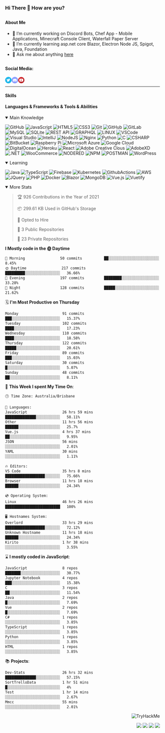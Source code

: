 ### Hi There 👋 How are you?

## <h4>About Me</h4>
- 🔭 I’m currently working on Discord Bots, Chef App - Mobile Applications, Minecraft Console Client, Waterfall Paper Server
- 🌱 I’m currently learning asp.net core Blazor, Electron Node JS, Spigot, Java, Foundation
- 💬 Ask me about anything [here](https://github.com/nick22985/nick22985/issues)


## <h4>Social Media:</h4>
<div>
    <a href="https://twitter.com/nick22985">
        <img align="left" alt="Nick22985 | Twitter" width="21px" src="./assets/social/twitter_circle.png" >
    </a>
    <a href="https://discord.gg/eVWdctJnb7" >
        <img align="left" alt="Nick's Discord" width="21px" src="./assets/social/discord-round.png" />
    </a>
        <a href="https://www.youtube.com/channel/UChZvyaTJSq0PweGmTpjPjRw" >
        <img align="left" alt="Youtube" width="21px" src="./assets/social/YouTube.png" />
    </a>
</div>
<br>
<hr/>

<h4>Skills</h4>

<h4>Languages & Frameworks & Tools & Abilities </h4>
<details open="true">
<summary>Main Knowledge</summary>

![GitHub](https://img.shields.io/badge/GITHUB-%23121011.svg?&style=flat-square&logo=github&logoColor=white)
![JavaScript](https://img.shields.io/badge/JavaScript-323330.svg?&style=flat-square&logo=javascript&logoColor=%23F7DF1E)
![HTML5](https://img.shields.io/badge/HTML5-E34F26.svg?&style=flat-square&logo=html5&logoColor=white)
![CSS3](https://img.shields.io/badge/CSS3-%231572B6.svg?&style=flat-square&logo=css3&logoColor=white)
![Git](https://img.shields.io/badge/GIT-%23F05033.svg?&style=flat-square&logo=git&logoColor=white)
![GitHub](https://img.shields.io/badge/GITHUB-%23121011.svg?&style=flat-square&logo=github&logoColor=white)
![GitLab](https://img.shields.io/badge/GITLAB-%23181717.svg?&style=flat-square&logo=gitlab&logoColor=white)
![MySQL](https://img.shields.io/badge/MySQL-4479A1.svg?&style=flat-square&logo=mysql&logoColor=white)
![SQLite](https://img.shields.io/badge/SQLite-003B57.svg?&style=flat-square&logo=sqlite&logoColor=white)
![REST API](https://img.shields.io/badge/REST-02569B.svg?&style=flat-square&logo=rest&logoColor=white)
![GRAPHQL](https://img.shields.io/badge/GRAPHQL-E10098.svg?&style=flat-square&logo=graphql&logoColor=white)
![LINUX](https://img.shields.io/badge/LINUX-FCC624?style=flat-square-square&logo=linux&logoColor=black)
![VSCode](https://img.shields.io/badge/VSCODE-007ACC.svg?&style=flat-square&logo=visual-studio-code)
![Visual Studio](https://img.shields.io/badge/Visual%20Studio-5C2D91.svg?&style=flat-square&logo=visual-studio)
![IntelliJ](https://img.shields.io/badge/INTELLIJ-000000.svg?&style=flat-square&logo=intellij-idea)
![NodeJS](https://img.shields.io/badge/NODEJS-339933.svg?&style=flat-square&logo=node.js&logoColor=white)
![Nginx](https://img.shields.io/badge/NGINX-269539.svg?&style=flat-square&logo=nginx&logoColor=white)
![Python](https://img.shields.io/badge/PYTHON-3776AB.svg?&style=flat-square&logo=python&logoColor=white)
![C](https://img.shields.io/badge/C-3776AB.svg?&style=flat-square&logo=C&logoColor=white)
![CSHARP](https://img.shields.io/badge/C%20Sharp-239120.svg?&style=flat-square&logo=C-Sharp&logoColor=white)
![BitBucket](https://img.shields.io/badge/-BitBucket-darkblue?style=flat-square&logo=bitbucket)
![Raspberry Pi](https://img.shields.io/badge/-Raspberry%20Pi-C51A4A?style=flat-square&logo=Raspberry-Pi)
![Microsoft Azure](https://img.shields.io/badge/Microsoft%20Azure-232F7E?style=flat-square&logo=microsoft-azure)
![Google Cloud](https://img.shields.io/badge/Google%20Cloud-black?style=flat-square&logo=google-cloud)
![DigitalOcean](https://img.shields.io/badge/-Digital%20Ocean-darkblue?style=flat-square&logo=digitalocean)
![Heroku](https://img.shields.io/badge/-Heroku-430098?style=flat-square&logo=heroku)
![React](https://img.shields.io/badge/-React-black?style=flat-square&logo=react)
![Adobe Creative Clous](https://img.shields.io/badge/Adobe%20Creative%20Cloud-DA1F26.svg?&style=flat-square&logo=Adobe-Creative-Cloud&logoColor=white)
![AdobeXD](https://img.shields.io/badge/Adobe%20XD-FF61F6.svg?&style=flat-square&logo=Adobe-XD&logoColor=black)
![.NET](https://img.shields.io/badge/.Net-5128D4.svg?&style=flat-square&logo=.NET&logoColor=white)
![WooCommerce](https://img.shields.io/badge/WooCommerce-96588A.svg?&style=flat-square&logo=WooCommerce&logoColor=white)
![NODERED](https://img.shields.io/badge/node%20red-8F0000.svg?&style=flat-square&logo=node-red&logoColor=white)
![NPM](https://img.shields.io/badge/npm-CB3837.svg?&style=flat-square&logo=npm&logoColor=white)
![POSTMAN](https://img.shields.io/badge/Postman-FF6C37.svg?&style=flat-square&logo=postman&logoColor=white)
![WordPress](https://img.shields.io/badge/Wordpress-21759B.svg?&style=flat-square&logo=wordpress&logoColor=white)

</details>
<details open="true">
<summary>Learning</summary>

![Java](https://img.shields.io/badge/JAVA-007396.svg?&style=flat-square&logo=java&logoColor=white)
![TypeScript](https://img.shields.io/badge/TYPESCRIPT-%23007ACC.svg?&style=flat-square&logo=typescript&logoColor=white)
![Firebase](https://img.shields.io/badge/FIREBASE-FFCA28.svg?&style=flat-square&logo=firebase&logoColor=black)
![Kubernetes](https://img.shields.io/badge/KUBERNETES-326CE5.svg?&style=flat-square&logo=kubernetes&logoColor=white)
![GithubActions](https://img.shields.io/badge/GITHUB%20ACTIONS-2088FF.svg?&style=flat-square&logo=github-actions&logoColor=white)
![AWS](https://img.shields.io/badge/AMAZON%20AWS-232F3E.svg?&style=flat-square&logo=amazon-aws&logoColor=white)
![JQuery](https://img.shields.io/badge/JQUERY-0769AD.svg?&style=flat-square&logo=jquery&logoColor=white)
![PHP](https://img.shields.io/badge/PHP-777BB4.svg?&style=flat-square&logo=php&logoColor=white)
![Docker](https://img.shields.io/badge/DOCKER-2496ED.svg?&style=flat-square&logo=docker&logoColor=white)
![Blazor](https://img.shields.io/badge/Blazor-512BD4.svg?&style=flat-square&logo=Blazor&logoColor=white)
![MongoDB](https://img.shields.io/badge/MONGODB-47A248.svg?&style=flat-square&logo=mongodb&logoColor=white)
![Vue.js](https://img.shields.io/badge/Vue.JS-47A248.svg?&style=flat-square&logo=vuedotjs&logoColor=white)
![Vuetify](https://img.shields.io/badge/Vuetify.JS-47A248.svg?&style=flat-square&logo=vuetify&logoColor=white)
</details>

<details open="false">
<summary>More Stats</summary>
    
<!--START_SECTION:devStats-->
> 🏆 926 Contributions in the Year of 2021
>
> 📦 299.61 KB Used in GitHub's Storage
>
> 💼 Opted to Hire
>
> 📖 3 Public Repositories
>
> 🔐 23 Private Repositories

**I Mostly code in the 🌞 Daytime**
```text
🌅 Morning                50 commits          ██░░░░░░░░░░░░░░░░░░░░░░░   8.45%
🌞 Daytime                217 commits         █████████░░░░░░░░░░░░░░░░   36.66%
🌆 Evening                197 commits         ████████░░░░░░░░░░░░░░░░░   33.28%
🌙 Night                  128 commits         █████░░░░░░░░░░░░░░░░░░░░   21.62%
```
🗓️ **I'm Most Productive on Thursday**
```text
Monday                    91 commits          ███░░░░░░░░░░░░░░░░░░░░░░   15.37%
Tuesday                   102 commits         ████░░░░░░░░░░░░░░░░░░░░░   17.23%
Wednesday                 110 commits         ████░░░░░░░░░░░░░░░░░░░░░   18.58%
Thursday                  122 commits         █████░░░░░░░░░░░░░░░░░░░░   20.61%
Friday                    89 commits          ███░░░░░░░░░░░░░░░░░░░░░░   15.03%
Saturday                  30 commits          █░░░░░░░░░░░░░░░░░░░░░░░░   5.07%
Sunday                    48 commits          ██░░░░░░░░░░░░░░░░░░░░░░░   8.11%
```
🚀 **This Week I spent My Time On**:
```text
🕒 Time Zone: Australia/Brisbane

💬 Languages:
JavaScript                26 hrs 59 mins      ██████████████░░░░░░░░░░░   58.11%
Other                     11 hrs 56 mins      ██████░░░░░░░░░░░░░░░░░░░   25.7%
Vue.js                    4 hrs 37 mins       ██░░░░░░░░░░░░░░░░░░░░░░░   9.95%
JSON                      56 mins             ░░░░░░░░░░░░░░░░░░░░░░░░░   2.01%
YAML                      30 mins             ░░░░░░░░░░░░░░░░░░░░░░░░░   1.11%

🔥 Editors:
VS Code                   35 hrs 8 mins       ██████████████████░░░░░░░   75.66%
Browser                   11 hrs 18 mins      ██████░░░░░░░░░░░░░░░░░░░   24.34%

💿 Operating System:
Linux                     46 hrs 26 mins      █████████████████████████   100%

🖥️ Hostnames System:
Overlord                  33 hrs 29 mins      ██████████████████░░░░░░░   72.12%
Unknown Hostname          11 hrs 18 mins      ██████░░░░░░░░░░░░░░░░░░░   24.34%
Kirito                    1 hr 38 mins        ░░░░░░░░░░░░░░░░░░░░░░░░░   3.55%
```
⌛ **I mostly coded in JavaScript**:
```text
JavaScript                8 repos             ███████░░░░░░░░░░░░░░░░░░   30.77%
Jupyter Notebook          4 repos             ███░░░░░░░░░░░░░░░░░░░░░░   15.38%
C                         3 repos             ██░░░░░░░░░░░░░░░░░░░░░░░   11.54%
Java                      2 repos             █░░░░░░░░░░░░░░░░░░░░░░░░   7.69%
Vue                       2 repos             █░░░░░░░░░░░░░░░░░░░░░░░░   7.69%
C#                        1 repos             ░░░░░░░░░░░░░░░░░░░░░░░░░   3.85%
TypeScript                1 repos             ░░░░░░░░░░░░░░░░░░░░░░░░░   3.85%
Python                    1 repos             ░░░░░░░░░░░░░░░░░░░░░░░░░   3.85%
HTML                      1 repos             ░░░░░░░░░░░░░░░░░░░░░░░░░   3.85%
```
📚 **Projects**:
```text
Dev-Stats                 26 hrs 32 mins      ██████████████░░░░░░░░░░░   57.15%
SortTrelloData            1 hr 51 mins        █░░░░░░░░░░░░░░░░░░░░░░░░   4%
Test                      1 hr 14 mins        ░░░░░░░░░░░░░░░░░░░░░░░░░   2.67%
Mmcc                      55 mins             ░░░░░░░░░░░░░░░░░░░░░░░░░   2.01%
```
<!--END_SECTION:devStats-->
</details>
<p align="right">
    <img src="https://tryhackme-badges.s3.amazonaws.com/nick22985.png" alt="TryHackMe">
</p>
<p align="right">
    <img src="https://www.codewars.com/users/nick22985/badges/micro"/>
    <img src="https://wakatime.com/badge/user/06ef56ec-e763-432c-a1cc-83e10de5b5a3.svg"/>
    <img src="https://komarev.com/ghpvc/?username=nick22985&style=plastic&label=Views"/>
    <img src="https://badges.pufler.dev/visits/nick22985/nick22985?color=black&logo=github" />
</p>

